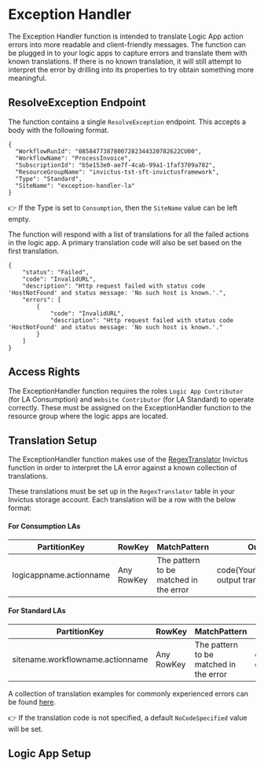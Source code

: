 # Exception Handler

The Exception Handler function is intended to translate Logic App action errors into more readable and client-friendly messages. The function can be plugged in to your logic apps to capture errors and translate them with known translations. If there is no known translation, it will still attempt to interpret the error by drilling into its properties to try obtain something more meaningful.

## ResolveException Endpoint

The function contains a single `ResolveException` endpoint. This accepts a body with the following format.

```
{
  "WorkflowRunId": "08584773878007282344320782622CU00",
  "WorkflowName": "ProcessInvoice",
  "SubscriptionId": "b5e153e0-ae7f-4cab-99a1-1faf3709a782",
  "ResourceGroupName": "invictus-tst-sft-invictusframework",
  "Type": "Standard",
  "SiteName": "exception-handler-la"
}
```

:point_right: If the Type is set to `Consumption`, then the `SiteName` value can be left empty.

The function will respond with a list of translations for all the failed actions in the logic app. A primary translation code will also be set based on the first translation. 

```
{
    "status": "Failed",
    "code": "InvalidURL",
    "description": "Http request failed with status code 'HostNotFound' and status message: 'No such host is known.'.",
    "errors": [
        {
            "code": "InvalidURL",
            "description": "Http request failed with status code 'HostNotFound' and status message: 'No such host is known.'."
        }
    ]
}
```

## Access Rights

The ExceptionHandler function requires the roles `Logic App Contributor` (for LA Consumption) and `Website Contributor` (for LA Standard) to operate correctly. These must be assigned on the ExceptionHandler function to the resource group where the logic apps are located.

## Translation Setup

The ExceptionHandler function makes use of the [RegexTranslator](https://github.com/invictus-integration/docs-ifa/blob/master/framework/components/regextranslation.md) Invictus function in order to interpret the LA error against a known collection of translations.

These translations must be set up in the `RegexTranslator` table in your Invictus storage account. Each translation will be a row with the below format:

####  For Consumption LAs

| PartitionKey        | RowKey | MatchPattern                           | OutputPattern                                           |
|---------------------|--------|----------------------------------------|---------------------------------------------------------|
| logicappname.actionname | Any RowKey       | The pattern to be matched in the error | code(YourTranslationCode)The output translation pattern |


#### For Standard LAs

| PartitionKey        | RowKey | MatchPattern                           | OutputPattern                                           |
|---------------------|--------|----------------------------------------|---------------------------------------------------------|
| sitename.workflowname.actionname |  Any RowKey      | The pattern to be matched in the error | code(YourTranslationCode)The output translation pattern |

A collection of translation examples for commonly experienced errors can be found [here]().

:point_right: If the translation code is not specified, a default `NoCodeSpecified` value will be set.

## Logic App Setup
